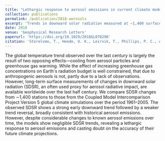 ```yaml
---
title: "Lethargic response to aerosol emissions in current climate models"
collection: publications
permalink: /publication/2018-aerosols
excerpt: 'Trends in downward solar radiation measured at ∼1,400 surface stations are presented for the last half century. Historical aerosol emissions support the idea that these observed radiation trends were mainly due to changes in atmospheric aerosol loading. CMIP5 simulations show negligible solar radiation trends over the same period, raising doubts about their ability to simulate future climate.'
date: 2018
venue: 'Geophysical Research Letters'
paperurl: 'https://doi.org/10.1029/2018GL078298'
citation: 'Storelvmo, T., Heede, U. K., Leirvik, T., Phillips, P. C., Arndt, P., & Wild, M. (2018). Lethargic response to aerosol emissions in current climate models. Geophysical Research Letters, 45(18), 9814-9823.'
---
```


The global temperature trend observed over the last century is largely the result of two opposing effects—cooling from aerosol particles and greenhouse gas warming. While the effect of increasing greenhouse gas concentrations on Earth's radiation budget is well constrained, that due to anthropogenic aerosols is not, partly due to a lack of observations. However, long-term surface measurements of changes in downward solar radiation (SDSR), an often used proxy for aerosol radiative impact, are available worldwide over the last half century. We compare SDSR changes from ∼1,400 stations to those from the Coupled Model Intercomparison Project Version 5 global climate simulations over the period 1961–2005. The observed SDSR shows a strong early downward trend followed by a weaker trend reversal, broadly consistent with historical aerosol emissions. However, despite considerable changes to known aerosol emissions over time, the models show negligible SDSR trends, revealing a lethargic response to aerosol emissions and casting doubt on the accuracy of their future climate projections.
